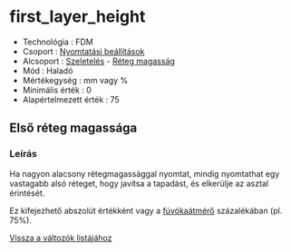# first\_layer\_height

* Technológia : FDM
* Csoport : [Nyomtatási beállítások](../../../konfig/print_settings)
* Alcsoport : [Szeletelés](../../beallitasok/print_settings.md#couche) - [Réteg magasság](first_layer_height.md)
* Mód : Haladó
* Mértékegység : mm vagy %
* Minimális érték :  0
* Alapértelmezett érték : 75

## Első réteg magassága

### Leírás

Ha nagyon alacsony rétegmagassággal nyomtat, mindig nyomtathat egy vastagabb alsó réteget, hogy javítsa a tapadást, és elkerülje az asztal érintését.

Ez kifejezhető abszolút értékként vagy a [fúvókaátmérő](nozzle_diameter.md) százalékában \(pl. 75%\).

[Vissza a változók listájához](../../variable_list)

